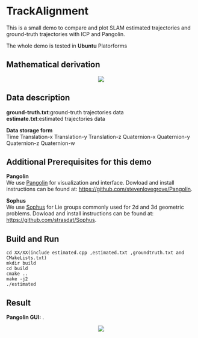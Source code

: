 # TrackAlignment
This is a small demo to compare and plot SLAM estimated trajectories and ground-truth trajectories with ICP and Pangolin.

The whole demo is tested in **Ubuntu** Platorforms

## Mathematical derivation
<div align=center>  
  
![](https://github.com/TianQi-777/TrackAlignmentWith_ICP/blob/master/images/formula1.png)
</div>

## Data description
**ground-truth.txt**:ground-truth trajectories data  
**estimate.txt**:estimated trajectories data  

**Data storage form**  
Time  Translation-x  Translation-y  Translation-z  Quaternion-x  Quaternion-y  Quaternion-z  Quaternion-w  

## Additional Prerequisites for this demo
**Pangolin**  
We use [Pangolin](https://github.com/stevenlovegrove/Pangolin) for visualization and interface. 
Dowload and install instructions can be found at: https://github.com/stevenlovegrove/Pangolin.

**Sophus**  
We use [Sophus](https://github.com/strasdat/Sophus) for Lie groups commonly used for 2d and 3d geometric problems. 
Dowload and install instructions can be found at: https://github.com/strasdat/Sophus.

## Build and Run
```
cd XX/XX(include estimated.cpp ,estimated.txt ,groundtruth.txt and CMakeLists.txt)  
mkdir build  
cd build  
cmake ..  
make -j2  
./estimated
```

## Result
**Pangolin GUI:** .  
<div align=center>  
  
![](https://github.com/TianQi-777/TrackAlignmentWith_ICP/blob/master/images/Alignment.png)
</div>





